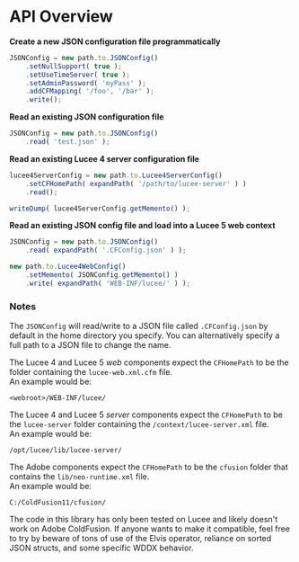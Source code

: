 # API Overview

**Create a new JSON configuration file programmatically**

```javascript
JSONConfig = new path.to.JSONConfig()
    .setNullSupport( true );
    .setUseTimeServer( true );
    .setAdminPassword( 'myPass' );
    .addCFMapping( '/foo', '/bar' );
    .write();
```

**Read an existing JSON configuration file**

```javascript
JSONConfig = new path.to.JSONConfig()
    .read( 'test.json' );
```

**Read an existing Lucee 4 server configuration file**

```javascript
lucee4ServerConfig = new path.to.Lucee4ServerConfig()
    .setCFHomePath( expandPath( '/path/to/lucee-server' ) )
    .read();

writeDump( lucee4ServerConfig.getMemento() );
```

**Read an existing JSON config file and load into a Lucee 5 web context**

```javascript
JSONConfig = new path.to.JSONConfig()
    .read( expandPath( '.CFConfig.json' ) );

new path.to.Lucee4WebConfig()
    .setMemento( JSONConfig.getMemento() )        
    .write( expandPath( 'WEB-INF/lucee/' ) );
```

### Notes

The `JSONConfig` will read/write to a JSON file called `.CFConfig.json` by default in the home directory you specify. You can alternatively specify a full path to a JSON file to change the name.

The Lucee 4 and Lucee 5 _web_ components expect the `CFHomePath` to be the folder containing the `lucee-web.xml.cfm` file.  
An example would be:

```text
<webroot>/WEB-INF/lucee/
```

The Lucee 4 and Lucee 5 _server_ components expect the `CFHomePath` to be the `lucee-server` folder containing the `/context/lucee-server.xml` file.  
An example would be:

```text
/opt/lucee/lib/lucee-server/
```

The Adobe components expect the `CFHomePath` to be the `cfusion` folder that contains the `lib/neo-runtime.xml` file.  
An example would be:

```text
C:/ColdFusion11/cfusion/
```

The code in this library has only been tested on Lucee and likely doesn't work on Adobe ColdFusion. If anyone wants to make it compatible, feel free to try by beware of tons of use of the Elvis operator, reliance on sorted JSON structs, and some specific WDDX behavior.

